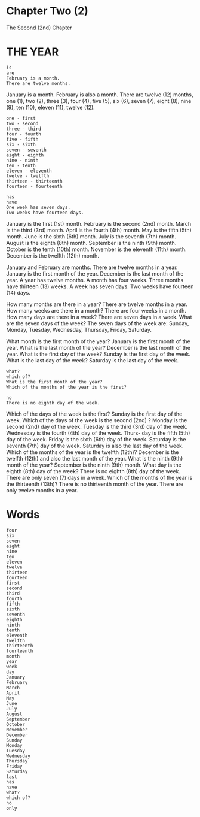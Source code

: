 # Chapter Two (2)
The Second (2nd) Chapter
# THE YEAR

```
is
are
February is a month.
There are twelve months.
```

January is a month. February is also a month. There are twelve (12) months, one (1), two (2), three (3), four (4), five (5), six (6), seven (7), eight (8), nine (9), ten (10), eleven (11), twelve (12).

```
one - first
two - second
three - third
four - fourth
five - fifth
six - sixth
seven - seventh
eight - eighth
nine - ninth
ten - tenth
eleven - eleventh
twelve - twelfth
thirteen - thirteenth
fourteen - fourteenth
```

```
has
have
One week has seven days.
Two weeks have fourteen days.
```

January is the first (1st) month. February is the second (2nd) month. March is the third (3rd) month. April is the fourth (4th) month. May is the fifth (5th) month. June is the sixth (6th) month. July is the seventh (7th) month. August is the eighth (8th) month. September is the ninth (9th) month. October is the tenth (10th) month. November is the eleventh (11th) month. December is the twelfth (12th) month.

January and February are months. There are twelve months in a year. January is the first month of the year. December is the last month of the year. A year has twelve months. A month has four weeks. Three months have thirteen (13) weeks. A week has seven days. Two weeks have fourteen (14) days.

How many months are there in a year? There are twelve months in a year. How many weeks are there in a month? There are four weeks in a month. How many days are there in a week? There are seven days in a week. What are the seven days of the week? The seven days of the week are: Sunday, Monday, Tuesday, Wednesday, Thursday, Friday, Saturday.

What month is the first month of the year? January is the first month of the year. What is the last month of the year? December is the last month of the year. What is the first day of the week? Sunday is the first day of the week. What is the last day of the week? Saturday is the last day of the week.

```
what?
which of?
What is the first month of the year?
Which of the months of the year is the first?
```

```
no
There is no eighth day of the week.
```

Which of the days of the week is the first? Sunday is the first day of the week. Which of the days of the week is the second (2nd) ? Monday is the second (2nd) day of the week. Tuesday is the third (3rd) day of the week. Wednesday is the fourth (4th) day of the week. Thurs- day is the fifth (5th) day of the week. Friday is the sixth (6th) day of the week. Saturday is the seventh (7th) day of the week. Saturday is also the last day of the week. Which of the months of the year is the twelfth (12th)? December is the twelfth (12th) and also the last month of the year. What is the ninth (9th) month of the year? September is the ninth (9th) month. What day is the eighth (8th) day of the week? There is no eighth (8th) day of the week. There are only seven (7) days in a week. Which of the months of the year is the thirteenth (13th)? There is no thirteenth month of the year. There are only twelve months in a year.

# Words
```
four
six
seven
eight
nine
ten
eleven
twelve
thirteen
fourteen
first
second
third
fourth
fifth
sixth
seventh
eighth
ninth
tenth
eleventh
twelfth
thirteenth
fourteenth
month
year
week
day
January
February
March
April
May
June
July
August
September
October
November
December
Sunday
Monday
Tuesday
Wednesday
Thursday
Friday
Saturday
last
has
have
what?
which of?
no
only
```